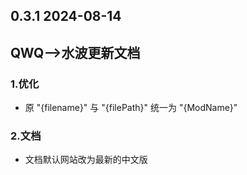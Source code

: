## 0.3.1 2024-08-14

## QWQ——>水波更新文档

### 1.优化
- 原 "{filename}" 与 "{filePath}" 统一为 "{ModName}"

### 2.文档
- 文档默认网站改为最新的中文版


